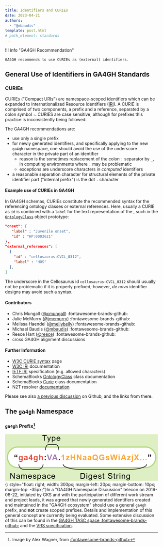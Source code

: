 ```yaml
---
title: Identifiers and CURIEs
date: 2023-04-21
authors:
  - "@mbaudis"
template: post.html
# path_element: standards
---
```



!!! info "GA4GH Recommendation"

    GA4GH recommends to use CURIEs as (external) identifiers. 
    

<!--more-->

## General Use of Identifiers in GA4GH Standards

### CURIEs

CURIEs ("[Compact URIs](https://www.w3.org/TR/curie/)") are namespace-scoped identifiers which can be expanded to Internationalized Resource Identifiers ([IRI](https://www.w3.org/International/articles/idn-and-iri/)). A CURIE is comprised of two components, a prefix and a reference, separated by a colon symbol `:`. CURIES are case sensitive, although for prefixes this practice is inconsistently being followed.

The GA4GH recommendations are:

* use only a single prefix
* for newly generated identifiers, and specifically applying to the new `ga4gh` namespace, one should avoid the use of the underscore `_` character in the private part of an identifier
    - reason is the sometimes replacement of the colon `:` separator by `_`, in computing environments where `:` may be problematic
    - exceptions are underscore characters in _computed_ identifiers
* a reasonable separation character for structural elements of the private identifier part ("internal prefix") is the dot `.` character

#### Example use of CURIEs in GA4GH

In GA4GH schemas, CURIEs constitute the recommended syntax for the referencing ontology classes or external references. Here, usually a CURIE as `id` is combined with a `label` for the text representation of the , such in the [`OntologyClass`](/schema_pages/phenopackets/OntologyClass/) object prototype:


```json
"onset": {
   "label" : "Juvenile onset",
   "id" : "HP:0003621"
},
"external_references": [
  {
    "id" : "cellosaurus:CVCL_0312",
    "label" : "HOS"
  },
]
```

The underscore in the Cellosaurus id `cellosaurus:CVCL_0312` should usually not be problematic if it is properly prefixed; however, _de novo_ identifier designs may avoid such a syntax.

#### Contributors

* Chris Mungall ([@cmungall](https://github.com/cmungall/)) :fontawesome-brands-github:
* Julie McMurry ([@jmcmurry](https://github.com/jmcmurry/)) :fontawesome-brands-github:
* Melissa Haendel ([@mellybelly](https://github.com/mellybelly/)) :fontawesome-brands-github:
* Michael Baudis ([@mbaudis](https://github.com/mbaudis/)) :fontawesome-brands-github:
* Reece Hart ([@reece](https://github.com/reece/)) :fontawesome-brands-github:
* cross GA4GH alignment discussions


#### Further Information

* [W3C CURIE syntax](https://www.w3.org/TR/curie/) page
* [W3C IRI](https://www.w3.org/International/articles/idn-and-iri/) documentation
* [IETF IRI](https://www.ietf.org/rfc/rfc3987.txt) specification (e.g. allowed characters)
* SchemaBlocks [OntologyClass](http://schemablocks.org/schemas/ga4gh/OntologyClass.html) class documentation
* SchemaBlocks [Curie](http://schemablocks.org/schemas/ga4gh/Curie.html) class documentation
* N2T resolver [documentation](https://n2t.net/e/n2t_apidoc.html)

Please see also [a previous discussion](https://github.com/ga4gh-metadata/SchemaBlocks/issues/10) on Github, and the links from there.

<!-- ======================================================================= -->

## The `ga4gh` Namespace

### `ga4gh` Prefix[^1]

![](/img/ga4gh-identifier-structure.png){: style="float: right; width: 300px; margin-left: 20px; margin-bottom: 10px; margin-top: -35px;"}In a "GA4GH Namespace Discussion" telecon on 2019-08-22, initiated by GKS and with
the participation of different work stream and project leads, it was agreed that
newly generated identifiers created and maintained in the "GA4GH ecosystem" should
use a general `ga4gh` prefix, and __not__ create scoped prefixes. Details and implementation of this general concept are currently being evaluated.
Some extensive discussion of this can be found in the [GA4GH TASC space :fontawesome-brands-github:](https://github.com/ga4gh/TASC/issues/16#issuecomment-1088252198)
and the [VRS specification](https://vrs.ga4gh.org/en/stable/impl-guide/computed_identifiers.html?highlight=identifiers#identify).


[^1]: Image by Alex Wagner, from [:fontawesome-brands-github:](https://github.com/ga4gh/TASC/issues/16#issuecomment-1088252198)



